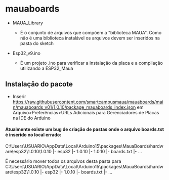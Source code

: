 # mauaboards

- MAUA_Library
  - É o conjunto de arquivos que compõem a "biblioteca MAUA". Como não é uma biblioteca instalável os arquivos devem ser inseridos na pasta do sketch 

- Esp32_v9.ino
  - É um projeto .ino para verificar a instalação da placa e a compilação utilizando a ESP32_Maua

## Instalação do pacote
- Inserir https://raw.githubusercontent.com/smartcampusmaua/mauaboards/main/mauaboards_v01/1.0.10/package_mauaboards_index.json em Arquivo>Preferências>URLs Adicionais para Gerenciadores de Placas na IDE do Arduino

#### Atualmente existe um bug de criação de pastas onde o arquivo boards.txt é inserido no local errado:
C:\Users\USUARIO\AppData\Local\Arduino15\packages\MauaBoards\hardware\esp32\1.0.10\1.0.10
  |- esp32
    |- 1.0.10
      |- 1.0.10
        |- boards.txt
        |- ...
    
É necessário mover todos os arquivos desta pasta para C:\Users\USUARIO\AppData\Local\Arduino15\packages\MauaBoards\hardware\esp32\1.0.10
  |- esp32
    |- 1.0.10
      |- boards.txt
      |- ...
